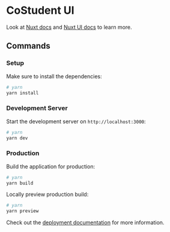 # CoStudent UI

Look at [Nuxt docs](https://nuxt.com/docs/getting-started/introduction) and [Nuxt UI docs](https://ui.nuxt.com) to learn more.

## Commands

### Setup

Make sure to install the dependencies:

```bash
# yarn
yarn install
```

### Development Server

Start the development server on `http://localhost:3000`:

```bash
# yarn
yarn dev
```

### Production

Build the application for production:

```bash
# yarn
yarn build
```

Locally preview production build:

```bash
# yarn
yarn preview
```

Check out the [deployment documentation](https://nuxt.com/docs/getting-started/deployment) for more information.
